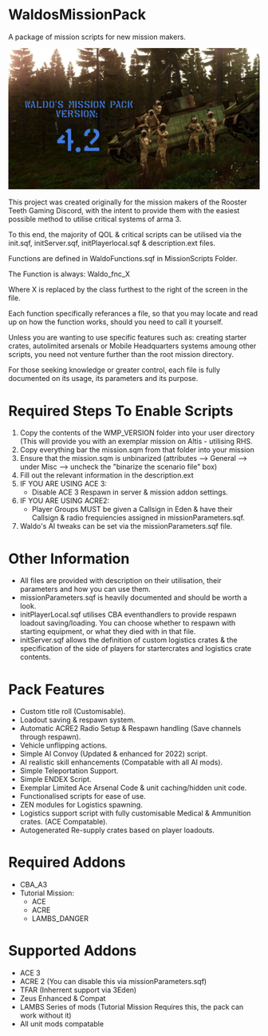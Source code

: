 # WaldosMissionPack
A package of mission scripts for new mission makers.

![alt text](https://github.com/AdamWaldie/WaldosMissionPack/blob/main/Pictures/loading.jpg?raw=true)

This project was created originally for the mission makers of the Rooster Teeth Gaming Discord, with the intent to provide them with the easiest possible method 
to utilise critical systems of arma 3.

To this end, the majority of QOL & critical scripts can be utilised via the init.sqf, initServer.sqf, initPlayerlocal.sqf & description.ext files.

Functions are defined in WaldoFunctions.sqf in MissionScripts Folder.

The Function is always: Waldo_fnc_X

Where X is replaced by the class furthest to the right of the screen in the file.


Each function specifically referances a file, so that you may locate and read up on how the function works, should you need to call it yourself.


Unless you are wanting to use specific features such as: creating starter crates, autolimited arsenals or Mobile Headquarters systems amoung other scripts, you need not venture further than the root mission directory.

For those seeking knowledge or greater control, each file is fully documented on its usage, its parameters and its purpose.

# Required Steps To Enable Scripts
1. Copy the contents of the WMP_VERSION folder into your user directory (This will provide you with an exemplar mission on Altis - utilising RHS.
2. Copy everything bar the mission.sqm from that folder into your mission
3. Ensure that the mission.sqm is unbinarized (attributes --> General --> under Misc --> uncheck the "binarize the scenario file" box)
4. Fill out the relevant information in the description.ext
5. IF YOU ARE USING ACE 3:
   - Disable ACE 3 Respawn in server & mission addon settings.
6. IF YOU ARE USING ACRE2:
   - Player Groups MUST be given a Callsign in Eden & have their Callsign & radio frequiencies assigned in missionParameters.sqf.
7. Waldo's AI tweaks can be set via the missionParameters.sqf file.

# Other Information
- All files are provided with description on their utilisation, their parameters and how you can use them.
- missionParameters.sqf is heavily documented and should be worth a look.
- initPlayerLocal.sqf utilises CBA eventhandlers to provide respawn loadout saving/loading. You can choose whether to respawn with starting equipment, or what they died with in that file.
- initServer.sqf allows the definition of custom logistics crates & the specification of the side of players for startercrates and logistics crate contents.

# Pack Features
- Custom title roll (Customisable).
- Loadout saving & respawn system.
- Automatic ACRE2 Radio Setup & Respawn handling (Save channels through respawn).
- Vehicle unflipping actions.
- Simple AI Convoy (Updated & enhanced for 2022) script.
- AI realistic skill enhancements (Compatable with all AI mods).
- Simple Teleportation Support.
- Simple ENDEX Script.
- Exemplar Limited Ace Arsenal Code & unit caching/hidden unit code.
- Functionalised scripts for ease of use.
- ZEN modules for Logistics spawning.
- Logistics support script with fully customisable Medical & Ammunition crates. (ACE Compatable).
- Autogenerated Re-supply crates based on player loadouts.

# Required Addons
- CBA_A3
- Tutorial Mission:
   - ACE
   - ACRE
   - LAMBS_DANGER

# Supported Addons
- ACE 3
- ACRE 2 (You can disable this via missionParameters.sqf)
- TFAR (Inherrent support via 3Eden)
- Zeus Enhanced & Compat
- LAMBS Series of mods (Tutorial Mission Requires this, the pack can work without it)
- All unit mods compatable